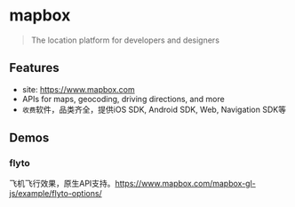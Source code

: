 # mapbox

> The location platform for developers and designers


## Features
* site: <https://www.mapbox.com>
* APIs for maps, geocoding, driving directions, and more
* `收费`软件，品类齐全，提供iOS SDK, Android SDK, Web, Navigation SDK等


## Demos

### flyto

飞机飞行效果，原生API支持。<https://www.mapbox.com/mapbox-gl-js/example/flyto-options/>



